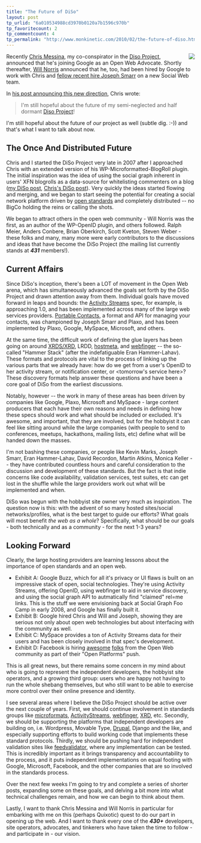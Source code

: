 ```yaml
---
title: "The Future of DiSo"
layout: post
tp_urlid: "6a010534988cd3970b0120a7b1596c970b"
tp_favoritecount: 2
tp_commentcount: 4
tp_permalink: "http://www.monkinetic.com/2010/02/the-future-of-diso.html"
---
```

<a href="http://diso-project.org"><img src="http://img.skitch.com/20090518-b924raxcdip4qqq2xhdsqf9fkp.png" style="float:right; margin:0 0 10px 10px; border:none;"/></a> Recently [Chris Messina](http://factoryjoe.com/blog), my co-conspirator in the [Diso Project](http://diso-project.org), announced that he's joining Google as an Open Web Advocate. Shortly thereafter, [Will Norris](http://willnorris.com/blog) announced that he, too, had been hired by  Google to work with Chris and [fellow recent hire Joseph Smarr](http://josephsmarr.com/2009/12/18/joseph-smarr-has-new-work-info/) on a new Social Web team.

In [his post announcing this new direction](http://factoryjoe.com/blog/2010/01/07/happy-birthday-to-me-im-joining-google/), Chris wrote:

>I'm still hopeful about the future of my semi-neglected and half dormant [Diso Project](http://diso-project.org)!

I'm still hopeful about the future of *our* project as well (subtle dig. :-)) and that's what I want to talk about now.

## The Once And Distributed Future

Chris and I started the DiSo Project very late in 2007 after I approached Chris with an extended version of his WP-Microformatted-BlogRoll plugin. The initial inspiration was the idea of using the social graph inherent in users' XFN blogrolls as a data-source for whitelisting commenters on a blog ([my DiSo post](http://www.monkinetic.com/2007/12/diso.html), 
[Chris's DiSo post](http://factoryjoe.com/blog/2007/12/06/oauth-10-openid-20-and-up-next-diso/)). Very quickly the ideas started flowing and merging, and we began to start seeing the potential for creating a social network platform driven by [open standards](http://www.flickr.com/photos/56624456@N00/2869986857/) and completely distributed -- no BigCo holding the reins or calling the shots.

We began to attract others in the open web community - Will Norris was the first, as an author of the WP-OpenID plugin, and others followed. Ralph Meier, Anders Conbere, Brian Oberkirch, Scott Kveton, Steven Weber - these folks and many, many more were early contributors to the discussions and ideas that have become the DiSo Project (the mailing list currently stands at ***431*** members!).

## Current Affairs

Since DiSo's inception, there's been a LOT of movement in the Open Web arena, which has simultaneously advanced the goals set forth by the DiSo Project and drawn attention away from them. Individual goals have moved forward in leaps and bounds: the [Activity Streams](http://activitystrea.ms) spec, for example, is approaching 1.0, and has been implemented across many of the large web services providers. [Portable Contacts](http://portablecontacts.net), a format and API for managing your contacts, was championed by Joseph Smarr and Plaxo, and has been implemented by Plaxo, Google, MySpace, Microsoft, and others.

At the same time, the difficult work of defining the glue layers has been going on around [XRDS/XRD](http://hueniverse.com/xrd/), LRDD, [hostmeta](http://hueniverse.com/2009/11/host-meta-aka-site-meta-and-well-known-uris/), and [webfinger](http://hueniverse.com/webfinger/) -- the so-called "Hammer Stack" (after the indefatiguable Eran Hammer-Lahav). These formats and protocols are vital to the process of linking up the various parts that we already have: how do we get from a user's OpenID to her activity stream, or notification center, or &lt;tomorrow's service here>? These discovery formats help answer these questions and have been a core goal of DiSo from the earliest discussions.
    
Notably, however -- the work in many of these areas has been driven by companies like Google, Plaxo, Microsoft and MySpace - large content producers that each have their own reasons and needs in defining how these specs should work and what should be included or excluded. It's awesome, and important, that they are involved, but for the hobbyist it can feel like sitting around while the large companies (with people to send to conferences, meetups, hackathons, mailing lists, etc) define what will be handed down the masses.

I'm not bashing these companies, or people like Kevin Marks, Joseph Smarr, Eran Hammer-Lahav, David Recordon, Martin Atkins, Monica Keller -- they have contributed countless hours and careful consideration to the discussion and development of these standards. But the fact is that indie concerns like code availability, validation services, test suites, etc can get lost in the shuffle while the large providers work out what will be implemented and when.

DiSo was begun with the hobbyist site owner very much as inspiration. The question now is this: with the advent of so many hosted sites/social networks/profiles, what is the best target to guide our efforts? What goals will most benefit *the web as a whole*? Specifically, what should be our goals - both technically and as a community - for the next 1-3 years?

## Looking Forward

Clearly, the large hosting providers are learning lessons about the importance of open standards and an open web.

* Exhibit A: Google Buzz, which for all it's privacy or UI flaws is built on an impressive stack of open, social technologies. They're using Activity Streams, offering OpenID, using webfinger to aid in service discovery, and using the social graph API to autmatically find "claimed" rel=me links. This is the stuff we were envisioning back at Social Graph Foo Camp in early 2008, and Google has finally built it.
* Exhibit B: Google hired Chris and Will and Joseph, showing they are serious not only about open web technologies but about interfacing with the community as well.
* Exhibit C: MySpace provides a ton of Activity Streams data for their users and has been closely involved in that spec's development.
* Exhibit D: Facebook is hiring [awesome](http://daveman692.livejournal.com) [folks](http://montrics.blogspot.com/2010/02/this-is-story-of-girl_12.html) from the Open Web community as part of their "Open Platforms" push.

This is all great news, but there remains some concern in my mind about who is going to represent the independent developers, the hobbyist site operators, and a growing third group: users who are happy not having to run the whole shebang themselves, but who still want to be able to exercise more control over their online presence  and identity.

I see several areas where I believe the DiSo Project should be active over the next couple of years. First, we should continue involvement in standards groups like [microformats](http://microformats.org), [ActivityStreams](http://activitystrea.ms), [webfinger](http://hueniverse.com/webfinger/), [XRD](http://hueniverse.com/xrd/), etc. Secondly, we should be supporting the platforms that independent developers are building on, i.e. Wordpress, Movable Type, [Drupal](http://drupal.org), Django and the like, and especially supporting efforts to build working code that implements these standard protocols. Thirdly, we should be pushing hard for independent validation sites like [feedvalidator](http://feedvalidator.org/), where any implementation can be tested. This is incredibly important as it brings transparency and accountability to the process, and it puts independent implementations on equal footing with Google, Microsoft, Facebook, and the other companies that are so involved in the standards process.

Over the next few weeks I'm going to try and complete a series of shorter posts, expanding some on these goals, and delving a bit more into what technical challenges remain, and how we can begin to think about them.

Lastly, I want to thank Chris Messina and Will Norris in particular for embarking with me on this (perhaps Quixotic) quest to do our part in opening  up the web. And I want to thank every one of the ***430+*** developers, site operators, advocates, and tinkerers who have taken the time to follow - and participate in - our vision.
